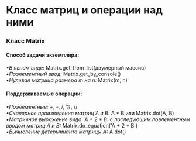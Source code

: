 # Класс матриц и операции над ними
<html>
	<body>
    <h3>Класс Matrix</h3>
 		  <h4>Способ задачи экземпляра:</h4>
        <i>•В явном виде:</i> Matrix.get_from_list(двумерный массив)
       	<br><i>•Поэлементный ввод:</i> Matrix.get_by_console()
        <br><i>•Нулевая матрица размера m на n:</i> Matrix(m, n)
    <h4>Поддерживаемые операции:</h4>
        <i>•Поэлементные: </i>+, -, /, %, //
        <br><i>•Скалярное произведение матриц A и B:</i> A * B или Matrix.dot(A, B)
        <br><i>•Матричное выражение вида 'A + 2 * B' с последующим поэлементным вводом матриц A и B:</i> Matrix.do_equation('A + 2 * B')
	<br><i>•Вычисление детерминанта матрицы A:</i> A.dot()
	
  </body>
</html>

